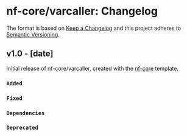 # nf-core/varcaller: Changelog

The format is based on [Keep a Changelog](https://keepachangelog.com/en/1.0.0/)
and this project adheres to [Semantic Versioning](https://semver.org/spec/v2.0.0.html).

## v1.0 - [date]

Initial release of nf-core/varcaller, created with the [nf-core](https://nf-co.re/) template.

### `Added`

### `Fixed`

### `Dependencies`

### `Deprecated`
